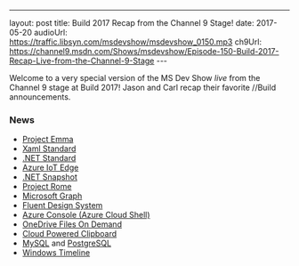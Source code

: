 ---
layout: post
title: Build 2017 Recap from the Channel 9 Stage!
date: 2017-05-20
audioUrl: https://traffic.libsyn.com/msdevshow/msdevshow_0150.mp3
ch9Url: https://channel9.msdn.com/Shows/msdevshow/Episode-150-Build-2017-Recap-Live-from-the-Channel-9-Stage
--- 

Welcome to a very special version of the MS Dev Show _live_ from the Channel 9 stage at Build 2017! Jason and Carl recap their favorite //Build announcements. 

### News

-   [Project Emma](https://www.youtube.com/watch?v=k9Rm-U9havE)
-   [Xaml Standard](https://github.com/Microsoft/xaml-standard)
-   [.NET Standard](https://channel9.msdn.com/Events/Build/2017/C9L18)
-   [Azure IoT Edge](https://channel9.msdn.com/Events/Build/2017/B8049)
-   [.NET Snapshot](https://azure.microsoft.com/en-us/blog/snapshot-debugger-for-azure/)
-   [Project Rome](https://channel9.msdn.com/Events/Build/2017/B8108)
-   [Microsoft Graph](https://channel9.msdn.com/Events/Build/2017/B8015)
-   [Fluent Design System](https://channel9.msdn.com/Events/Build/2017/C9L22)
-   [Azure Console (Azure Cloud Shell)](https://channel9.msdn.com/Blogs/Azure-Linux-Team/Using-Azure-Cloud-Console-to-deploy-a-VM)
-   [OneDrive Files On Demand](https://blogs.office.com/2017/05/11/introducing-onedrive-files-on-demand-and-additional-features-making-it-easier-to-access-and-share-files/)
-   [Cloud Powered Clipboard](https://www.theverge.com/2017/5/11/15616480/microsoft-windows-10-cloud-clipboard-feature)
-   [MySQL](https://azure.microsoft.com/en-us/services/mysql/) and [PostgreSQL](https://azure.microsoft.com/en-us/services/postgresql/)
-   [Windows Timeline](https://www.theverge.com/2017/5/11/15610612/microsoft-windows-10-timeline-feature)
